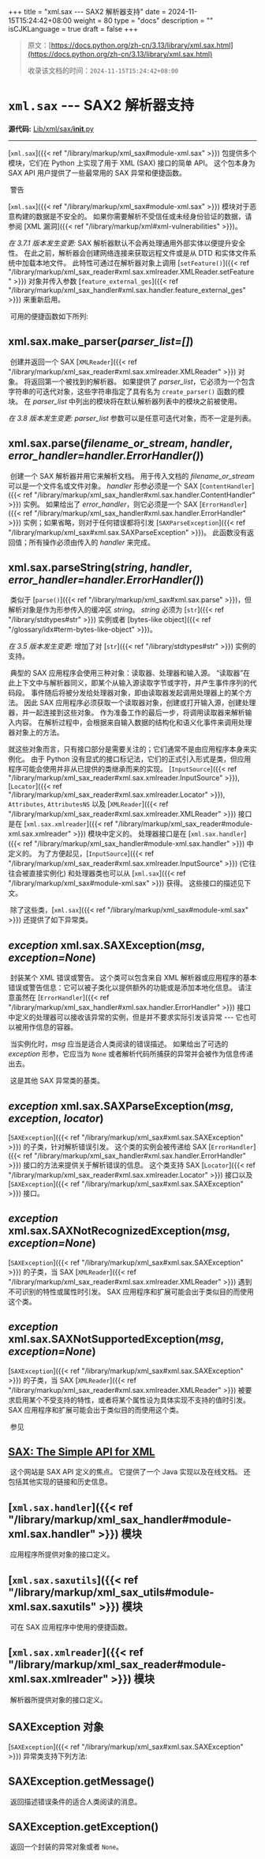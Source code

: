 +++
title = "xml.sax --- SAX2 解析器支持"
date = 2024-11-15T15:24:42+08:00
weight = 80
type = "docs"
description = ""
isCJKLanguage = true
draft = false
+++

> 原文：[https://docs.python.org/zh-cn/3.13/library/xml.sax.html](https://docs.python.org/zh-cn/3.13/library/xml.sax.html)
>
> 收录该文档的时间：`2024-11-15T15:24:42+08:00`

# `xml.sax` --- SAX2 解析器支持

**源代码:** [Lib/xml/sax/__init__.py](https://github.com/python/cpython/tree/3.13/Lib/xml/sax/__init__.py)

------

[`xml.sax`]({{< ref "/library/markup/xml_sax#module-xml.sax" >}}) 包提供多个模块，它们在 Python 上实现了用于 XML (SAX) 接口的简单 API。 这个包本身为 SAX API 用户提供了一些最常用的 SAX 异常和便捷函数。

​	警告

 

[`xml.sax`]({{< ref "/library/markup/xml_sax#module-xml.sax" >}}) 模块对于恶意构建的数据是不安全的。 如果你需要解析不受信任或未经身份验证的数据，请参阅 [XML 漏洞]({{< ref "/library/markup/xml#xml-vulnerabilities" >}})。

*在 3.7.1 版本发生变更:* SAX 解析器默认不会再处理通用外部实体以便提升安全性。 在此之前，解析器会创建网络连接来获取远程文件或是从 DTD 和实体文件系统中加载本地文件。 此特性可通过在解析器对象上调用 [`setFeature()`]({{< ref "/library/markup/xml_sax_reader#xml.sax.xmlreader.XMLReader.setFeature" >}}) 对象并传入参数 [`feature_external_ges`]({{< ref "/library/markup/xml_sax_handler#xml.sax.handler.feature_external_ges" >}}) 来重新启用。

​	可用的便捷函数如下所列:

## xml.sax.**make_parser**(*parser_list=[]*)

​	创建并返回一个 SAX [`XMLReader`]({{< ref "/library/markup/xml_sax_reader#xml.sax.xmlreader.XMLReader" >}}) 对象。 将返回第一个被找到的解析器。 如果提供了 *parser_list*，它必须为一个包含字符串的可迭代对象，这些字符串指定了具有名为 `create_parser()` 函数的模块。 在 *parser_list* 中列出的模块将在默认解析器列表中的模块之前被使用。

*在 3.8 版本发生变更:* *parser_list* 参数可以是任意可迭代对象，而不一定是列表。

## xml.sax.**parse**(*filename_or_stream*, *handler*, *error_handler=handler.ErrorHandler()*)

​	创建一个 SAX 解析器并用它来解析文档。 用于传入文档的 *filename_or_stream* 可以是一个文件名或文件对象。 *handler* 形参必须是一个 SAX [`ContentHandler`]({{< ref "/library/markup/xml_sax_handler#xml.sax.handler.ContentHandler" >}}) 实例。 如果给出了 *error_handler*，则它必须是一个 SAX [`ErrorHandler`]({{< ref "/library/markup/xml_sax_handler#xml.sax.handler.ErrorHandler" >}}) 实例；如果省略，则对于任何错误都将引发 [`SAXParseException`]({{< ref "/library/markup/xml_sax#xml.sax.SAXParseException" >}})。 此函数没有返回值；所有操作必须由传入的 *handler* 来完成。

## xml.sax.**parseString**(*string*, *handler*, *error_handler=handler.ErrorHandler()*)

​	类似于 [`parse()`]({{< ref "/library/markup/xml_sax#xml.sax.parse" >}})，但解析对象是作为形参传入的缓冲区 *string*。 *string* 必须为 [`str`]({{< ref "/library/stdtypes#str" >}}) 实例或者 [bytes-like object]({{< ref "/glossary/idx#term-bytes-like-object" >}})。

*在 3.5 版本发生变更:* 增加了对 [`str`]({{< ref "/library/stdtypes#str" >}}) 实例的支持。

​	典型的 SAX 应用程序会使用三种对象：读取器、处理器和输入源。 “读取器”在此上下文中与解析器同义，即某个从输入源读取字节或字符，并产生事件序列的代码段。 事件随后将被分发给处理器对象，即由读取器发起调用处理器上的某个方法。 因此 SAX 应用程序必须获取一个读取器对象，创建或打开输入源，创建处理器，并一起连接到这些对象。 作为准备工作的最后一步，将调用读取器来解析输入内容。 在解析过程中，会根据来自输入数据的结构化和语义化事件来调用处理器对象上的方法。

​	就这些对象而言，只有接口部分是需要关注的；它们通常不是由应用程序本身来实例化。 由于 Python 没有显式的接口标记法，它们的正式引入形式是类，但应用程序可能会使用并非从已提供的类继承而来的实现。 [`InputSource`]({{< ref "/library/markup/xml_sax_reader#xml.sax.xmlreader.InputSource" >}}), [`Locator`]({{< ref "/library/markup/xml_sax_reader#xml.sax.xmlreader.Locator" >}}), `Attributes`, `AttributesNS` 以及 [`XMLReader`]({{< ref "/library/markup/xml_sax_reader#xml.sax.xmlreader.XMLReader" >}}) 接口是在 [`xml.sax.xmlreader`]({{< ref "/library/markup/xml_sax_reader#module-xml.sax.xmlreader" >}}) 模块中定义的。 处理器接口是在 [`xml.sax.handler`]({{< ref "/library/markup/xml_sax_handler#module-xml.sax.handler" >}}) 中定义的。 为了方便起见，[`InputSource`]({{< ref "/library/markup/xml_sax_reader#xml.sax.xmlreader.InputSource" >}}) (它往往会被直接实例化) 和处理器类也可以从 [`xml.sax`]({{< ref "/library/markup/xml_sax#module-xml.sax" >}}) 获得。 这些接口的描述见下文。

​	除了这些类，[`xml.sax`]({{< ref "/library/markup/xml_sax#module-xml.sax" >}}) 还提供了如下异常类。

## *exception* xml.sax.**SAXException**(*msg*, *exception=None*)

​	封装某个 XML 错误或警告。 这个类可以包含来自 XML 解析器或应用程序的基本错误或警告信息：它可以被子类化以提供额外的功能或是添加本地化信息。 请注意虽然在 [`ErrorHandler`]({{< ref "/library/markup/xml_sax_handler#xml.sax.handler.ErrorHandler" >}}) 接口中定义的处理器可以接收该异常的实例，但是并不要求实际引发该异常 --- 它也可以被用作信息的容器。

​	当实例化时，*msg* 应当是适合人类阅读的错误描述。 如果给出了可选的 *exception* 形参，它应当为 `None` 或者解析代码所捕获的异常并会被作为信息传递出去。

​	这是其他 SAX 异常类的基类。

## *exception* xml.sax.**SAXParseException**(*msg*, *exception*, *locator*)

[`SAXException`]({{< ref "/library/markup/xml_sax#xml.sax.SAXException" >}}) 的子类，针对解析错误引发。 这个类的实例会被传递给 SAX [`ErrorHandler`]({{< ref "/library/markup/xml_sax_handler#xml.sax.handler.ErrorHandler" >}}) 接口的方法来提供关于解析错误的信息。 这个类支持 SAX [`Locator`]({{< ref "/library/markup/xml_sax_reader#xml.sax.xmlreader.Locator" >}}) 接口以及 [`SAXException`]({{< ref "/library/markup/xml_sax#xml.sax.SAXException" >}}) 接口。

## *exception* xml.sax.**SAXNotRecognizedException**(*msg*, *exception=None*)

[`SAXException`]({{< ref "/library/markup/xml_sax#xml.sax.SAXException" >}}) 的子类，当 SAX [`XMLReader`]({{< ref "/library/markup/xml_sax_reader#xml.sax.xmlreader.XMLReader" >}}) 遇到不可识别的特性或属性时引发。 SAX 应用程序和扩展可能会出于类似目的而使用这个类。

## *exception* xml.sax.**SAXNotSupportedException**(*msg*, *exception=None*)

[`SAXException`]({{< ref "/library/markup/xml_sax#xml.sax.SAXException" >}}) 的子类，当 SAX [`XMLReader`]({{< ref "/library/markup/xml_sax_reader#xml.sax.xmlreader.XMLReader" >}}) 被要求启用某个不受支持的特性，或者将某个属性设为具体实现不支持的值时引发。 SAX 应用程序和扩展可能会出于类似目的而使用这个类。

​	参见

## [SAX: The Simple API for XML](http://www.saxproject.org/)

​	这个网站是 SAX API 定义的焦点。 它提供了一个 Java 实现以及在线文档。 还包括其他实现的链接和历史信息。

## [`xml.sax.handler`]({{< ref "/library/markup/xml_sax_handler#module-xml.sax.handler" >}}) 模块

​	应用程序所提供对象的接口定义。

## [`xml.sax.saxutils`]({{< ref "/library/markup/xml_sax_utils#module-xml.sax.saxutils" >}}) 模块

​	可在 SAX 应用程序中使用的便捷函数。

## [`xml.sax.xmlreader`]({{< ref "/library/markup/xml_sax_reader#module-xml.sax.xmlreader" >}}) 模块

​	解析器所提供对象的接口定义。



## SAXException 对象

[`SAXException`]({{< ref "/library/markup/xml_sax#xml.sax.SAXException" >}}) 异常类支持下列方法:

## SAXException.**getMessage**()

​	返回描述错误条件的适合人类阅读的消息。

## SAXException.**getException**()

​	返回一个封装的异常对象或者 `None`。
